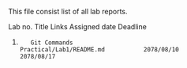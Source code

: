This file consist list of all lab reports.

Lab no.   Title                                                  Links                              Assigned date           Deadline
1.        Git Commands                                           Practical/Lab1/README.md           2078/08/10              2078/08/17